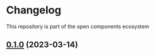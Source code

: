 # Changelog

This repository is part of the open components ecosystem

## [0.1.0](https://github.com/texttree/v-cana/compare/v0.10.0...v0.1.0) (2023-03-14)
